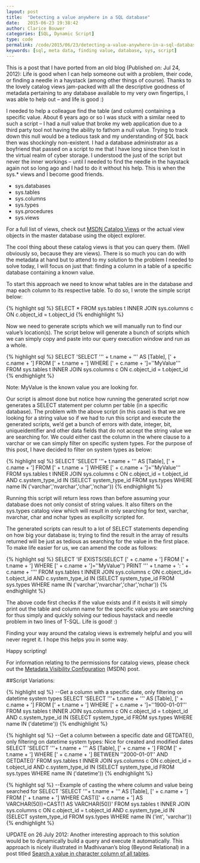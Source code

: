 ```yaml
---
layout: post
title:  "Detecting a value anywhere in a SQL database"
date:   2015-06-23 19:38:42
author: Clarice Bouwer
categories: [SQL, Dynamic Script]
type: code
permalink: /code/2015/06/23/detecting-a-value-anywhere-in-a-sql-database
keywords: [sql, meta data, finding value, database, sys, script]
---
```

This is a post that I have ported from an old blog (Published on: Jul 24, 2012): Life is good when I can help someone out with a problem, their code, or finding a needle in a haystack (among other things of course). Thanks to the lovely catalog views jam-packed with all the descriptive goodness of metadata pertaining to any database available to my very own fingertips, I was able to help out – and life is good :)

I needed to help a colleague find the table (and column) containing a specific value. About 6 years ago or so I was stuck with a similar need to such a script – I had a null value that broke my web application due to a third party tool not having the ability to fathom a null value. Trying to track down this null would be a tedious task and my understanding of SQL back then was shockingly non-existent. I had a database administrator as a boyfriend that passed on a script to me that I have long since then lost in the virtual realm of cyber storage. I understood the just of the script but never the inner workings – until I needed to find the needle in the haystack again not so long ago and I had to do it without his help. This is when the sys.* views and I become good friends.

- sys.databases
- sys.tables
- sys.columns
- sys.types
- sys.procedures
- sys.views

For a full list of views, check out [MSDN Catalog Views][msdn-catalog-views] or the actual view objects in the master database using the object explorer.

The cool thing about these catalog views is that you can query them. (Well obviously so, because they are views). There is so much you can do with the metadata at hand but to attend to my solution to the problem I needed to solve today, I will focus on just that: finding a column in a table of a specific database containing a known value.

To start this approach we need to know what tables are in the database and map each column to its respective table. To do so, I wrote the simple script below:

{% highlight sql %}
SELECT * FROM sys.tables t
INNER JOIN sys.columns c ON c.object_id = t.object_id
{% endhighlight %}

Now we need to generate scripts which we will manually run to find our value’s location(s). The script below will generate a bunch of scripts which we can simply copy and paste into our query execution window and run as a whole.

{% highlight sql %}
SELECT 'SELECT ''' + t.name + ''' AS [Table], [' + c.name + '] FROM [' + t.name + '] WHERE [' + c.name + ']=''MyValue''' FROM sys.tables t
INNER JOIN sys.columns c ON c.object_id = t.object_id
{% endhighlight %}

Note:  MyValue is the known value you are looking for.

Our script is almost done but notice how running the generated script now generates a SELECT statement per column per table (in a specific database). The problem with the above script (in this case) is that we are looking for a string value so if we had to run this script and execute the generated scripts, we’d get a bunch of errors with date, integer, bit, uniqueidentifier and other data fields that do not accept the string value we are searching for. We could either cast the column in the where clause to a varchar or we can simply filter on specific system types. For the purpose of this post, I have decided to filter on system types as below:

{% highlight sql %}
SELECT 'SELECT '''+ t.name + ''' AS [Table], [' + c.name + '] FROM [' + t.name + '] WHERE [' + c.name + ']=''MyValue''' FROM sys.tables t
INNER JOIN sys.columns c ON c.object_id = t.object_id AND c.system_type_id IN (SELECT system_type_id FROM sys.types WHERE name IN ('varchar','nvarchar','char','nchar'))
{% endhighlight %}

Running this script will return less rows than before assuming your database does not only consist of string values. It also filters on the sys.types catalog view which will result in only searching for text, varchar, nvarchar, char and nchar types as explicilty scripted for.

The generated scripts can result to a lot of SELECT statements depending on how big your database is; trying to find the result in the array of results returned will be just as tedious as searching for the value in the first place. To make life easier for us, we can amend the code as follows:

{% highlight sql %}
SELECT 'IF EXISTS(SELECT [' + c.name + '] FROM [' + t.name + '] WHERE [' + c.name + ']=''MyValue'') PRINT ''' + t.name + ': ' + c.name + '''' FROM sys.tables t
INNER JOIN sys.columns c ON c.object_id= t.object_id AND c.system_type_id IN (SELECT system_type_id FROM sys.types WHERE name IN ('varchar','nvarchar','char','nchar'))
{% endhighlight %}

The above code first checks if the value exists and if it exists it will simply print out the table and column name for the specific value you are searching for thus simply and quickly solving our tedious haystack and needle problem in two lines of T-SQL. Life is good! :)

Finding your way around the catalog views is extremely helpful and you will never regret it. I hope this helps you in some way.

Happy scripting!

For information relating to the permissions for catalog views, please check out the [Metadata Visibility Configuration][metadata-visibility-configuration] (MSDN) post.

##Script Variations:

{% highlight sql %}
--Get a column with a specific date, only filtering on datetime system types
SELECT 'SELECT '''+ t.name + ''' AS [Table], [' + c.name + '] FROM [' + t.name + '] WHERE [' + c.name + ']=''1900-01-01''' FROM sys.tables t
INNER JOIN sys.columns c ON c.object_id = t.object_id AND c.system_type_id IN (SELECT system_type_id FROM sys.types WHERE name IN ('datetime'))
{% endhighlight %}

{% highlight sql %}
--Get a column between a specific date and GETDATE(), only filtering on datetime system types: Nice for created and modified dates
SELECT 'SELECT '''+ t.name + ''' AS [Table], [' + c.name + '] FROM [' + t.name + '] WHERE [' + c.name + '] BETWEEN ''2000-01-01'' AND GETDATE()' FROM sys.tables t
INNER JOIN sys.columns c ON c.object_id = t.object_id AND c.system_type_id IN (SELECT system_type_id FROM sys.types WHERE name IN ('datetime'))
{% endhighlight %}

{% highlight sql %}
--Example of casting the where column and value being searched for
SELECT 'SELECT '''+ t.name + ''' AS [Table], [' + c.name + '] FROM [' + t.name + '] WHERE CAST([' + c.name + '] AS VARCHAR(50))=CAST(1 AS VARCHAR(50))' FROM sys.tables t
INNER JOIN sys.columns c ON c.object_id = t.object_id AND c.system_type_id IN (SELECT system_type_id FROM sys.types WHERE name IN ('int', 'varchar'))
{% endhighlight %}

UPDATE on 26 July 2012:
Another interesting approach to this solution would be to dynamically build a query and execute it automatically. This approach is nicely illustrated in Madhivanan’s blog (Beyond Relational) in a post titled [Search a value in character column of all tables][madhivanan's post].

[msdn-catalog-views]: https://msdn.microsoft.com/en-us/library/ms174365.aspx
[metadata-visibility-configuration]: https://msdn.microsoft.com/en-us/library/ms187113.aspx
[madhivanan's post]: http://beyondrelational.com/modules/2/blogs/70/posts/10883/search-a-value-in-character-column-of-all-tables.aspx
